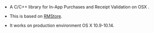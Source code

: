 - A C/C++ library for In-App Purchases and Receipt Validation on OSX .

- This is  based on [RMStore](https://github.com/robotmedia/RMStore).

- It works on production environment OS X 10.9-10.14.